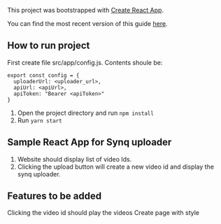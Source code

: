 This project was bootstrapped with [Create React App](https://github.com/facebookincubator/create-react-app).

You can find the most recent version of this guide [here](https://github.com/facebookincubator/create-react-app/blob/master/packages/react-scripts/template/README.md).

## How to run project

First create file src/app/config.js. Contents shoule be:

```
export const config = {
  uploaderUrl: <uploader_url>,
  apiUrl: <apiUrl>,
  apiToken: "Bearer <apiToken>"
}
```

1. Open the project directory and run `npm install`
2. Run `yarn start`

## Sample React App for Synq uploader

1. Website should display list of video Ids. 
2. Clicking the upload button will create a new video id and display the synq uploader.

## Features to be added

Clicking the video id should play the videos
Create page with style
